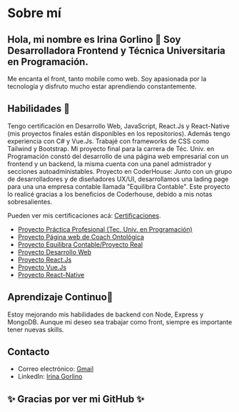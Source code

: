 # Sobre mí

##  Hola, mi nombre es Irina Gorlino 👋 Soy Desarrolladora Frontend y Técnica Universitaria en Programación.
Me encanta el front, tanto mobile como web. Soy apasionada por la tecnología y disfruto mucho estar aprendiendo constantemente.
## Habilidades 🚀

Tengo certificación en Desarrollo Web, JavaScript, React.Js y React-Native (mis proyectos finales están disponibles en los repositorios).
Además tengo experiencia con C# y Vue.Js. Trabajé con frameworks de CSS como Tailwind y Bootstrap.
Mi proyecto final para la carrera de Téc. Univ. en Programación constó del desarrollo de una página web empresarial con un frontend y un backend, la misma cuenta con una panel admistrador y secciones autoadministables.
Proyecto en CoderHouse: Junto con un grupo de desarrolladores y de diseñadores UX/UI, desarrollamos una lading page para una una empresa contable llamada "Equilibra Contable". Este proyecto lo realicé gracias a los beneficios de Coderhouse, debido a mis notas sobresalientes.

Pueden ver mis certificaciones acá: [Certificaciones](https://drive.google.com/drive/folders/1dlpXlUNT8Tu9iwicQyHZU45X1CtEA0EJ?usp=drive_link).

- [Proyecto Práctica Profesional (Tec. Univ. en Programación)](https://www.sol-sport.com.ar/)
- [Proyecto Página web de Coach Ontológica](https://web-sole-delta.vercel.app/#)
- [Proyecto Equilibra Contable/Proyecto Real](https://www.equilibracontable.com/)
- [Proyecto Desarrollo Web](https://irinag00.github.io/PF-DesarrolloWeb-Gorlino/)
- [Proyecto React.Js](https://proyecto-final-ecommerce-gorlino.vercel.app/)
- [Proyecto Vue.Js](https://cripto-gorlino.vercel.app/)
- [Proyecto React-Native](https://github.com/irinag00/DecoHome-app-Gorlino.git)

## Aprendizaje Continuo🌱

Estoy mejorando mis habilidades de backend con Node, Express y MongoDB. Aunque mi deseo sea trabajar como front, siempre es importante tener nuevas skills.

## Contacto

- Correo electrónico: [Gmail](irinagorlino@gmail.com)
- LinkedIn: [Irina Gorlino](https://www.linkedin.com/in/irina-gorlino/)

## ✨ Gracias por ver mi GitHub ✨

<!--
**irinag00/irinag00** is a ✨ _special_ ✨ repository because its `README.md` (this file) appears on your GitHub profile.

Here are some ideas to get you started:

- 🔭 I’m currently working on ...
- 🌱 I’m currently learning ...
- 👯 I’m looking to collaborate on ...
- 🤔 I’m looking for help with ...
- 💬 Ask me about ...
- 📫 How to reach me: ...
- 😄 Pronouns: ...
- ⚡ Fun fact: ...
-->
